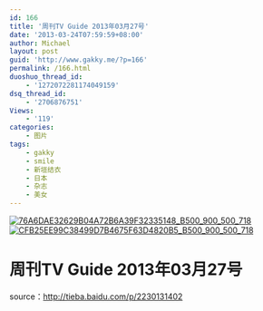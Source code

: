 ```yaml
---
id: 166
title: '周刊TV Guide 2013年03月27号'
date: '2013-03-24T07:59:59+08:00'
author: Michael
layout: post
guid: 'http://www.gakky.me/?p=166'
permalink: /166.html
duoshuo_thread_id:
    - '1272072281174049159'
dsq_thread_id:
    - '2706876751'
Views:
    - '119'
categories:
    - 图片
tags:
    - gakky
    - smile
    - 新垣结衣
    - 日本
    - 杂志
    - 美女
---
```


[![76A6DAE32629B04A72B6A39F32335148_B500_900_500_718](http://www.yui-aragaki.org/wp-content/uploads/img/76A6DAE32629B04A72B6A39F32335148_B500_900_500_718.jpeg)](http://www.yui-aragaki.org/wp-content/uploads/img/76A6DAE32629B04A72B6A39F32335148_B1280_1280_1280_1839.jpeg) [![CFB25EE99C38499D7B4675F63D4820B5_B500_900_500_718](http://www.yui-aragaki.org/wp-content/uploads/img/CFB25EE99C38499D7B4675F63D4820B5_B500_900_500_718.jpeg)](http://www.yui-aragaki.org/wp-content/uploads/img/CFB25EE99C38499D7B4675F63D4820B5_B1280_1280_1280_1839.jpeg)

# 周刊TV Guide 2013年03月27号

source：<http://tieba.baidu.com/p/2230131402>